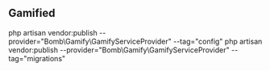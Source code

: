 ## Gamified
php artisan vendor:publish --provider="Bomb\Gamify\GamifyServiceProvider" --tag="config"
php artisan vendor:publish --provider="Bomb\Gamify\GamifyServiceProvider" --tag="migrations"